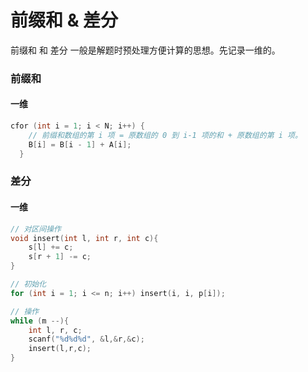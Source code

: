 # 前缀和  & 差分

前缀和 和 差分 一般是解题时预处理方便计算的思想。先记录一维的。

### 前缀和

#### 一维

```cpp
cfor (int i = 1; i < N; i++) {
    // 前缀和数组的第 i 项 = 原数组的 0 到 i-1 项的和 + 原数组的第 i 项。
    B[i] = B[i - 1] + A[i];
  }
```

### 差分

#### 一维

```cpp
// 对区间操作
void insert(int l, int r, int c){
    s[l] += c;
    s[r + 1] -= c;
}

// 初始化
for (int i = 1; i <= n; i++) insert(i, i, p[i]);

// 操作
while (m --){
    int l, r, c;
    scanf("%d%d%d", &l,&r,&c);
    insert(l,r,c);
}
```
